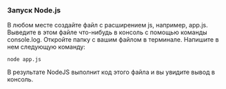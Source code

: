 ### Запуск Node.js

В любом месте создайте файл с расширением js, например, app.js. Выведите в этом файле что-нибудь в консоль с помощью команды console.log. Откройте папку с вашим файлом в терминале. Напишите в нем следующую команду:

``node app.js``

В результате NodeJS выполнит код этого файла и вы увидите вывод в консоль.